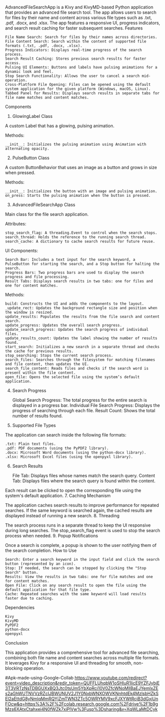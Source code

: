 AdvancedFileSearchApp is a Kivy and KivyMD-based Python application that provides an advanced file search tool. The app allows users to search for files by their name and content across various file types such as .txt, .pdf, .docx, and .xlsx. The app features a responsive UI, progress indicators, and search result caching for faster subsequent searches.
Features

    File Name Search: Search for files by their names across directories.
    File Content Search: Search within the content of supported file formats (.txt, .pdf, .docx, .xlsx).
    Progress Indicators: Displays real-time progress of the search process.
    Search Result Caching: Stores previous search results for faster access.
    Pulsing UI Elements: Buttons and labels have pulsing animations for a dynamic look and feel.
    Stop Search Functionality: Allows the user to cancel a search mid-operation.
    Cross-Platform File Opening: Files can be opened using the default system application for the given platform (Windows, macOS, Linux).
    Tabbed Panel for Results: Displays search results in separate tabs for file name matches and content matches.

Components
1. GlowingLabel Class

A custom Label that has a glowing, pulsing animation.

Methods:

    __init__: Initializes the pulsing animation using Animation with alternating opacity.

2. PulseButton Class

A custom ButtonBehavior that uses an image as a button and grows in size when pressed.

Methods:

    __init__: Initializes the button with an image and pulsing animation.
    on_press: Starts the pulsing animation when the button is pressed.

3. AdvancedFileSearchApp Class

Main class for the file search application.

Attributes:

    stop_search_flag: A threading.Event to control when the search stops.
    search_thread: Holds the reference to the running search thread.
    search_cache: A dictionary to cache search results for future reuse.

UI Components:

    Search Bar: Includes a text input for the search keyword, a PulseButton for starting the search, and a Stop button for halting the search.
    Progress Bars: Two progress bars are used to display the search progress and file processing.
    Result Tabs: Displays search results in two tabs: one for files and one for content matches.

Methods:

    build: Constructs the UI and adds the components to the layout.
    _update_rect: Updates the background rectangle size and position when the window is resized.
    update_results: Populates the results from the file search and content search.
    update_progress: Updates the overall search progress.
    update_search_progress: Updates the search progress of individual files.
    update_results_count: Updates the label showing the number of results found.
    start_search: Initializes a new search in a separate thread and checks the cache for previous results.
    stop_searching: Stops the current search process.
    search_files: Searches through the filesystem for matching filenames and file content, then updates the UI.
    search_file_content: Reads files and checks if the search word is present within the file content.
    open_file: Opens the selected file using the system’s default application.

4. Search Progress

    Global Search Progress: The total progress for the entire search is displayed in a progress bar.
    Individual File Search Progress: Displays the progress of searching through each file.
    Result Count: Shows the total number of results found.

5. Supported File Types

The application can search inside the following file formats:

    .txt: Plain text files.
    .pdf: PDF documents (using the PyPDF2 library).
    .docx: Microsoft Word documents (using the python-docx library).
    .xlsx: Microsoft Excel files (using the openpyxl library).

6. Search Results

    File Tab: Displays files whose names match the search query.
    Content Tab: Displays files where the search query is found within the content.

Each result can be clicked to open the corresponding file using the system's default application.
7. Caching Mechanism

The application caches search results to improve performance for repeated searches. If the same keyword is searched again, the cached results are displayed instead of running a new search.
8. Threading

The search process runs in a separate thread to keep the UI responsive during long searches. The stop_search_flag event is used to stop the search process when needed.
9. Popup Notifications

Once a search is complete, a popup is shown to the user notifying them of the search completion.
How to Use

    Search: Enter a search keyword in the input field and click the search button (represented by an icon).
    Stop: If needed, the search can be stopped by clicking the "Stop Search" button.
    Results: View the results in two tabs: one for file matches and one for content matches.
    Open File: Click on any search result to open the file using the default application for that file type.
    Cache: Repeated searches with the same keyword will load results faster due to caching.

Dependencies

    Kivy
    KivyMD
    PyPDF2
    python-docx
    openpyxl

Conclusion

This application provides a comprehensive tool for advanced file searching, combining both file name and content searches across multiple file formats. It leverages Kivy for a responsive UI and threading for smooth, non-blocking operation.


#Apk-made-using-Google-Collab
https://www.youtube.com/redirect?event=video_description&redir_token=QUFFLUhqbW1oSHluR1licE9YZFJybjE3T3VRTzNsTDBGUXxBQ3Jtc0tsUm5YbXpRci10V0ZfcWNoMllBaEJYemlxZEs2aGhWUTNVVzRZclJBWUNUV2J1Y0NxbWNXOWVKNnhtdEk4MzlsbHZkSEl2aEttdG8yNmlqMmRQYjZmTWN3ZTc5OWRYMV9xcFJXYWtRcjB3dGxjUnFOcw&q=https%3A%2F%2Fcolab.research.google.com%2Fdrive%2F1b9gMzs6XAtxCtahxei4N0fWZk7xiPlVw%3Fusp%3Dsharing&v=XqWLaMtDCyk
